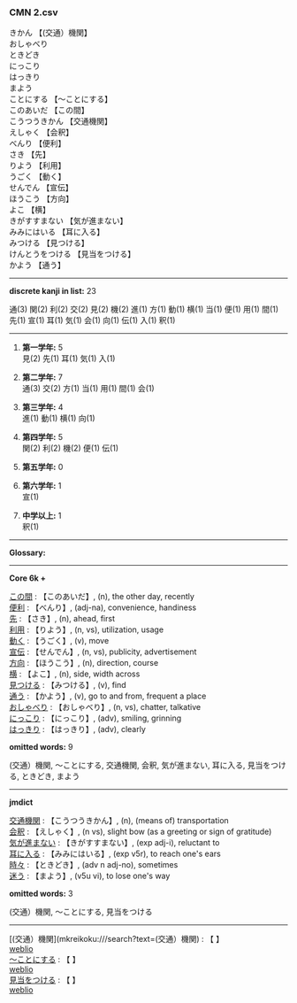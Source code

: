 ### CMN 2.csv  
  

きかん 【(交通）機関】   
おしゃべり    
ときどき    
にっこり    
はっきり    
まよう    
ことにする 【～ことにする】   
このあいだ 【この間】   
こうつうきかん 【交通機関】   
えしゃく 【会釈】   
べんり 【便利】   
さき 【先】   
りよう 【利用】   
うごく 【動く】   
せんでん 【宣伝】   
ほうこう 【方向】   
よこ 【横】   
きがすすまない 【気が進まない】   
みみにはいる 【耳に入る】   
みつける 【見つける】   
けんとうをつける 【見当をつける】   
かよう 【通う】  


----------------

__discrete kanji in list:__ 23 

通(3) 関(2) 利(2) 交(2) 見(2) 機(2) 進(1) 方(1) 動(1) 横(1) 当(1) 便(1) 用(1) 間(1) 先(1) 宣(1) 耳(1) 気(1) 会(1) 向(1) 伝(1) 入(1) 釈(1)

----------------
  
1.  __第一学年:__ 5  
見(2) 先(1) 耳(1) 気(1) 入(1)
  
2.  __第二学年:__ 7  
通(3) 交(2) 方(1) 当(1) 用(1) 間(1) 会(1)

3.  __第三学年:__ 4  
進(1) 動(1) 横(1) 向(1)

4.  __第四学年:__ 5  
関(2) 利(2) 機(2) 便(1) 伝(1)

5.  __第五学年:__ 0  


6.  __第六学年:__ 1  
宣(1)

7.  __中学以上:__ 1  
釈(1)

----------------

__Glossary:__  


----------------

__Core 6k +__  


[この間](mkreikoku:///search?text=この間) : 【このあいだ】, (n), the other day, recently  
[便利](mkreikoku:///search?text=便利) : 【べんり】, (adj-na), convenience, handiness  
[先](mkreikoku:///search?text=先) : 【さき】, (n), ahead, first  
[利用](mkreikoku:///search?text=利用) : 【りよう】, (n, vs), utilization, usage  
[動く](mkreikoku:///search?text=動く) : 【うごく】, (v), move  
[宣伝](mkreikoku:///search?text=宣伝) : 【せんでん】, (n, vs), publicity, advertisement  
[方向](mkreikoku:///search?text=方向) : 【ほうこう】, (n), direction, course  
[横](mkreikoku:///search?text=横) : 【よこ】, (n), side, width across  
[見つける](mkreikoku:///search?text=見つける) : 【みつける】, (v), find  
[通う](mkreikoku:///search?text=通う) : 【かよう】, (v), go to and from, frequent a place  
[おしゃべり](mkreikoku:///search?text=おしゃべり) : 【おしゃべり】, (n, vs), chatter, talkative  
[にっこり](mkreikoku:///search?text=にっこり) : 【にっこり】, (adv), smiling, grinning  
[はっきり](mkreikoku:///search?text=はっきり) : 【はっきり】, (adv), clearly  
 

__omitted words:__ 9  

(交通）機関, ～ことにする, 交通機関, 会釈, 気が進まない, 耳に入る, 見当をつける, ときどき, まよう 


----------------

__jmdict__  


[交通機関](mkreikoku:///search?text=交通機関) : 【こうつうきかん】, (n), (means of) transportation  
[会釈](mkreikoku:///search?text=会釈) : 【えしゃく】, (n vs), slight bow (as a greeting or sign of gratitude)  
[気が進まない](mkreikoku:///search?text=気が進まない) : 【きがすすまない】, (exp adj-i), reluctant to  
[耳に入る](mkreikoku:///search?text=耳に入る) : 【みみにはいる】, (exp v5r), to reach one's ears  
[時々](mkreikoku:///search?text=時々) : 【ときどき】, (adv n adj-no), sometimes  
[迷う](mkreikoku:///search?text=迷う) : 【まよう】, (v5u vi), to lose one's way  
 

__omitted words:__  3  

(交通）機関, ～ことにする, 見当をつける  


----------------

[(交通）機関](mkreikoku:///search?text=(交通）機関) : 【 】   
 [weblio](https://ejje.weblio.jp/content/%28%E4%BA%A4%E9%80%9A%EF%BC%89%E6%A9%9F%E9%96%A2)  
[～ことにする](mkreikoku:///search?text=～ことにする) : 【 】   
 [weblio](https://ejje.weblio.jp/content/%EF%BD%9E%E3%81%93%E3%81%A8%E3%81%AB%E3%81%99%E3%82%8B)  
[見当をつける](mkreikoku:///search?text=見当をつける) : 【 】   
 [weblio](https://ejje.weblio.jp/content/%E8%A6%8B%E5%BD%93%E3%82%92%E3%81%A4%E3%81%91%E3%82%8B)  
  

